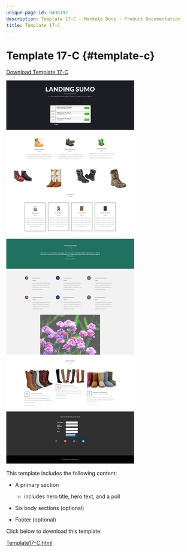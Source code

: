 ```yaml
---
unique-page-id: 9438197
description: Template 17-C - Marketo Docs - Product Documentation
title: Template 17-C
---
```


# Template 17-C {#template-c}

[Download Template 17-C](http://docs.marketo.com/download/attachments/9438197/template-17c.html?version=1&modificationdate=1439843025000&api=v2)

![](assets/image2015-8-17-17-3a6-3a47.png)

This template includes the following content:

* A primary section

    * includes hero title, hero text, and a poll

* Six body sections (optional)
* Footer (optional)

Click below to download this template:

[Template17-C.html](http://docs.marketo.com/download/attachments/9438197/template-17c.html?version=1&modificationdate=1439843025000&api=v2)
